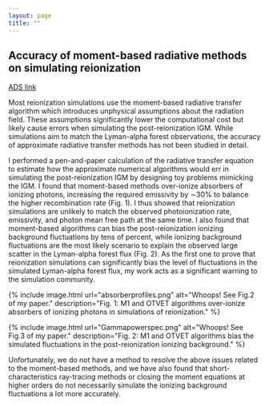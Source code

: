 ```yaml
---
layout: page
title: ""
---
```


## Accuracy of moment-based radiative methods on simulating reionization

[ADS link](https://ui.adsabs.harvard.edu/abs/2021JCAP...02..042W/abstract)

Most reionization simulations use the moment-based radiative transfer algorithm which introduces unphysical assumptions about the radiation field. These assumptions significantly lower the computational cost but likely cause errors when simulating the post-reionization IGM. While simulations aim to match the Lyman-alpha forest observations, the accuracy of approximate radiative transfer methods has not been studied in detail.

I performed a pen-and-paper calculation of the radiative transfer equation to estimate how the approximate numerical algorithms would err in simulating the post-reionization IGM by designing toy problems mimicking the IGM. I found that moment-based methods over-ionize absorbers of ionizing photons, increasing the required emissivity by &sim;30% to balance the higher recombination rate (Fig. 1). I thus showed that reionization simulations are unlikely to match the observed photoionization rate, emissivity, and photon mean free path at the same time. I also found that moment-based algorithms can bias the post-reionization ionizing background fluctuations by tens of percent, while ionizing background fluctuations are the most likely scenario to explain the observed large scatter in the Lyman-alpha forest flux (Fig. 2). As the first one to prove that reionization simulations can significantly bias the level of fluctuations in the simulated Lyman-alpha forest flux, my work acts as a significant warning to the simulation community.

{% include image.html url="absorberprofiles.png" alt="Whoops! See Fig.2 of my paper." description="Fig. 1: M1 and OTVET algorithms over-ionize absorbers of ionizing photons in simulations of reionization." %}

{% include image.html url="Gammapowerspec.png" alt="Whoops! See Fig.3 of my paper." description="Fig. 2: M1 and OTVET algorithms bias the simulated fluctuations in the post-reionization ionizing background." %}

Unfortunately, we do not have a method to resolve the above issues related to the moment-based methods, and we have also found that short-characteristics ray-tracing methods or closing the moment equations at higher orders do not necessarily simulate the ionizing background fluctuations a lot more accurately.

